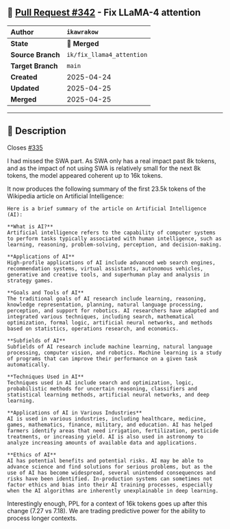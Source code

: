 ## 🔀 [Pull Request #342](https://github.com/ikawrakow/ik_llama.cpp/pull/342) - Fix LLaMA-4 attention

| **Author** | `ikawrakow` |
| :--- | :--- |
| **State** | 🔀 **Merged** |
| **Source Branch** | `ik/fix_llama4_attention` |
| **Target Branch** | `main` |
| **Created** | 2025-04-24 |
| **Updated** | 2025-04-25 |
| **Merged** | 2025-04-25 |

---

## 📄 Description

Closes [#335](https://github.com/ikawrakow/ik_llama.cpp/issues/335) 

I had missed the SWA part. As SWA only has a real impact past 8k tokens, and as the impact of not using SWA is relatively small for the next 8k tokens, the model appeared coherent up to 16k tokens.

It now produces the following summary of the first 23.5k tokens of the Wikipedia article on Artificial Intelligence:
```
Here is a brief summary of the article on Artificial Intelligence (AI):

**What is AI?**
Artificial intelligence refers to the capability of computer systems to perform tasks typically associated with human intelligence, such as learning, reasoning, problem-solving, perception, and decision-making.

**Applications of AI**
High-profile applications of AI include advanced web search engines, recommendation systems, virtual assistants, autonomous vehicles, generative and creative tools, and superhuman play and analysis in strategy games.

**Goals and Tools of AI**
The traditional goals of AI research include learning, reasoning, knowledge representation, planning, natural language processing, perception, and support for robotics. AI researchers have adapted and integrated various techniques, including search, mathematical optimization, formal logic, artificial neural networks, and methods based on statistics, operations research, and economics.

**Subfields of AI**
Subfields of AI research include machine learning, natural language processing, computer vision, and robotics. Machine learning is a study of programs that can improve their performance on a given task automatically.

**Techniques Used in AI**
Techniques used in AI include search and optimization, logic, probabilistic methods for uncertain reasoning, classifiers and statistical learning methods, artificial neural networks, and deep learning.

**Applications of AI in Various Industries**
AI is used in various industries, including healthcare, medicine, games, mathematics, finance, military, and education. AI has helped farmers identify areas that need irrigation, fertilization, pesticide treatments, or increasing yield. AI is also used in astronomy to analyze increasing amounts of available data and applications.

**Ethics of AI**
AI has potential benefits and potential risks. AI may be able to advance science and find solutions for serious problems, but as the use of AI has become widespread, several unintended consequences and risks have been identified. In-production systems can sometimes not factor ethics and bias into their AI training processes, especially when the AI algorithms are inherently unexplainable in deep learning.
```

Interestingly enough, PPL for a context of 16k tokens goes up after this change (7.27 vs 7.18). We are trading predictive power for the ability to process longer contexts.